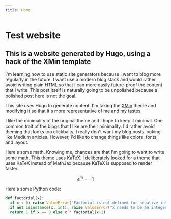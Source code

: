 ```yaml
---
title: Home
---
```


# Test website

## This is a website generated by Hugo, using a hack of the XMin template

I'm learning how to use static site generators because I want to blog more regularly in the future. I want use a modern blog stack and would rather avoid writing plain HTML so that I can more easily future-proof the content that I write. This post itself is naturally going to be unpolished because a polished post here is not the goal.

This site uses Hugo to generate content. I'm taking the [XMin](https://themes.gohugo.io/themes/hugo-xmin/) theme and modifying it so that it's more representative of me and my tastes.

I like the minimality of the original theme and I hope to keep it minimal. One common trait of the blogs that I like are their minimality. I'd rather avoid theming that looks too clickbaity. I really don't want my blog posts looking like Medium articles. However, I'd like to change things like colors, fonts, and layout.

Here's some math. Knowing me, chances are that I'm going to want to write some math. This theme uses KaTeX. I deliberately looked for a theme that uses KaTeX instead of MathJax because KaTeX is supposed to render faster.

$$e^{i \pi} = -1$$

Here's some Python code:

```python
def factorial(x):
  if x < 0: raise ValueError("Factorial is not defined for negative integers.")
  if not isinstance(x, int): raise ValueError("x needs to be an integer. This isn't the Gamma function.")
  return 1 if x == 0 else x * factorial(x-1)
```
